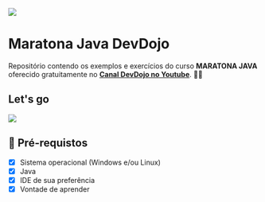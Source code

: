 <img src="https://i.ytimg.com/vi/VKjFuX91G5Q/hqdefault.jpg?sqp=-oaymwEXCNACELwBSFryq4qpAwkIARUAAIhCGAE=&rs=AOn4CLAN9oUQuzsIjxmqpdkThjiqtidcLA"></img>
<h1>Maratona Java DevDojo</h1>

<p> Repositório contendo os exemplos e exercícios do curso <strong>MARATONA JAVA</strong> oferecido gratuitamente no <a href="https://www.youtube.com/playlist?list=PL62G310vn6nFIsOCC0H-C2infYgwm8SWW"><strong>Canal DevDojo no Youtube</strong></a>. 🧡💛<br>


<h2> Let's go </h2> <img src="https://encrypted-tbn0.gstatic.com/images?q=tbn:ANd9GcT4RUsOq_qK_xzgUoy-igyddI0IG62lonFObA&usqp=CAU"></img>

<h2>🛑 Pré-requistos </h2>

- [x] Sistema operacional (Windows e/ou Linux)
- [x] Java
- [x] IDE de sua preferência
- [x] Vontade de aprender